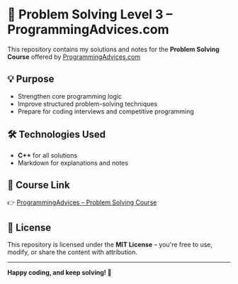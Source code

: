 # 🧠 Problem Solving Level 3 – ProgrammingAdvices.com

This repository contains my solutions and notes for the **Problem Solving Course** offered by [ProgrammingAdvices.com](https://www.programmingadvices.com/)<br> 
## 💡 Purpose

- Strengthen core programming logic
- Improve structured problem-solving techniques
- Prepare for coding interviews and competitive programming

## 🛠 Technologies Used

- **C++** for all solutions
- Markdown for explanations and notes

## 🔗 Course Link

👉 [ProgrammingAdvices – Problem Solving Course](https://programmingadvices.com/p/algorithms-and-problem-solving-level-3)

## 📄 License

This repository is licensed under the **MIT License** – you're free to use, modify, or share the content with attribution.

---

**Happy coding, and keep solving! 🚀**
